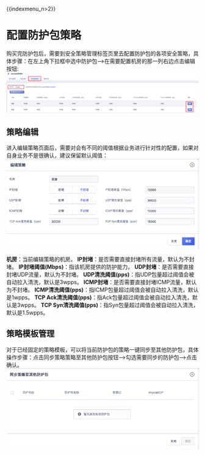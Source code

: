 {{indexmenu_n>2}}

# 配置防护包策略

购买完防护包后，需要到安全策略管理标签页里去配置防护包的各项安全策略，具体步骤：在左上角下拉框中选中防护包—>在需要配置机房的那一列右边点击编辑按钮:
![](/images/pkg2.png)

## 策略编辑
进入编辑策略页面后，需要对会有不同的阈值根据业务进行针对性的配置，如果对自身业务不是很确认，建议保留默认阈值：
![](/images/pkg3.png)

 **机房**：当前编辑策略的机房。
**IP封堵**：是否需要直接封堵所有流量，默认为不封堵。
**IP封堵阈值(Mbps)**：指该机房提供的防护能力。
**UDP封堵**：是否需要直接封堵UDP流量，默认为不封堵。
**UDP清洗阈值(pps)**：指UDP包量超过阈值会被自动拉入清洗，默认是3wpps。
**ICMP封堵**：是否需要直接封堵ICMP流量，默认为不封堵。
**ICMP清洗阈值(pps)**：指ICMP包量超过阈值会被自动拉入清洗，默认是1wpps。
**TCP Ack清洗阈值(pps)**：指Ack包量超过阈值会被自动拉入清洗，默认是3wpps。
**TCP Syn清洗阈值(pps)**：指Syn包量超过阈值会被自动拉入清洗，默认是1.5wpps。

## 策略模板管理
对于已经固定的策略模板，可以将当前防护包的策略一键同步至其他防护包，具体操作步骤：点击同步策略策略至其他防护包按钮—>勾选需要同步的防护包—>点击确认。
![](/images/pkg4.png)





